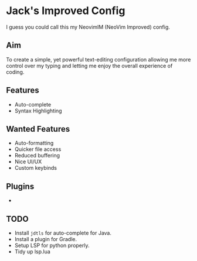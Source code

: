 # Jack's Improved Config

I guess you could call this my NeovimIM (NeoVim Improved) config.

## Aim

To create a simple, yet powerful text-editing configuration allowing me more control over
my typing and letting me enjoy the overall experience of coding.

## Features

* Auto-complete
* Syntax Highlighting

## Wanted Features

* Auto-formatting
* Quicker file access
* Reduced buffering
* Nice UI/UX
* Custom keybinds

## Plugins
<!--Need to list plugins...-->
* 

## TODO

* Install `jdtls` for auto-complete for Java.
* Install a plugin for Gradle.
* Setup LSP for python properly.
* Tidy up lsp.lua
